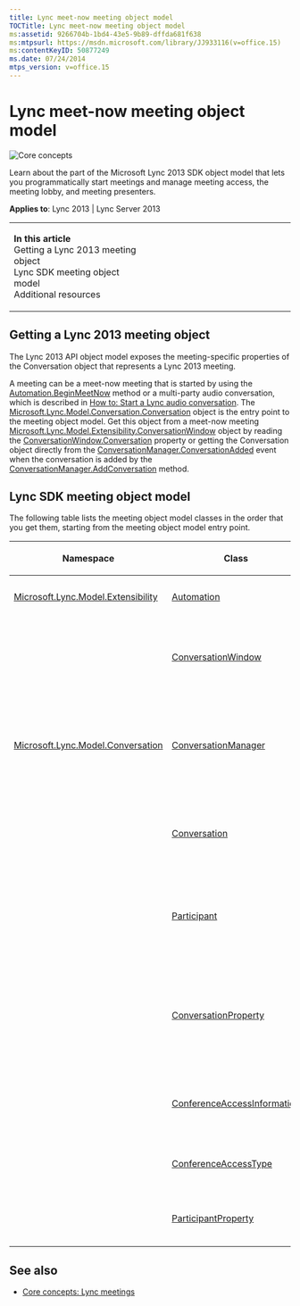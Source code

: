 ```yaml
---
title: Lync meet-now meeting object model
TOCTitle: Lync meet-now meeting object model
ms:assetid: 9266704b-1bd4-43e5-9b89-dffda681f638
ms:mtpsurl: https://msdn.microsoft.com/library/JJ933116(v=office.15)
ms:contentKeyID: 50877249
ms.date: 07/24/2014
mtps_version: v=office.15
---
```


# Lync meet-now meeting object model

![Core concepts](images/JJ933133.mod_icon_CoreConcepts_long(Office.15).png "Core concepts")

Learn about the part of the Microsoft Lync 2013 SDK object model that lets you programmatically start meetings and manage meeting access, the meeting lobby, and meeting presenters.



**Applies to**: Lync 2013 | Lync Server 2013

<table>
<colgroup>
<col style="width: 50%" />
<col style="width: 50%" />
</colgroup>
<tbody>
<tr class="odd">
<td><p><strong>In this article</strong><br />
Getting a Lync 2013 meeting object<br />
Lync SDK meeting object model<br />
Additional resources</p></td>
<td><p></p></td>
</tr>
</tbody>
</table>

## Getting a Lync 2013 meeting object

The Lync 2013 API object model exposes the meeting-specific properties of the Conversation object that represents a Lync 2013 meeting.

A meeting can be a meet-now meeting that is started by using the [Automation.BeginMeetNow](https://msdn.microsoft.com/library/jj277161\(v=office.15\)) method or a multi-party audio conversation, which is described in [How to: Start a Lync audio conversation](how-to-start-a-lync-audio-conversation.md). The [Microsoft.Lync.Model.Conversation.Conversation](https://msdn.microsoft.com/library/jj276988\(v=office.15\)) object is the entry point to the meeting object model. Get this object from a meet-now meeting [Microsoft.Lync.Model.Extensibility.ConversationWindow](https://msdn.microsoft.com/library/jj293606\(v=office.15\)) object by reading the [ConversationWindow.Conversation](https://msdn.microsoft.com/library/jj275546\(v=office.15\)) property or getting the Conversation object directly from the [ConversationManager.ConversationAdded](https://msdn.microsoft.com/library/jj266470\(v=office.15\)) event when the conversation is added by the [ConversationManager.AddConversation](https://msdn.microsoft.com/library/jj276176\(v=office.15\)) method.

## Lync SDK meeting object model

The following table lists the meeting object model classes in the order that you get them, starting from the meeting object model entry point.

<table>
<colgroup>
<col style="width: 33%" />
<col style="width: 33%" />
<col style="width: 33%" />
</colgroup>
<thead>
<tr class="header">
<th><p>Namespace</p></th>
<th><p>Class</p></th>
<th><p>Purpose</p></th>
</tr>
</thead>
<tbody>
<tr class="odd">
<td><p><a href="https://msdn.microsoft.com/library/jj278382(v=office.15)">Microsoft.Lync.Model.Extensibility</a></p></td>
<td><p><a href="https://msdn.microsoft.com/library/jj293816(v=office.15)">Automation</a></p></td>
<td><p>Exposes the <a href="https://msdn.microsoft.com/library/jj277161(v=office.15)">BeginMeetNow</a> method.</p></td>
</tr>
<tr class="even">
<td><p></p></td>
<td><p><a href="https://msdn.microsoft.com/library/jj293606(v=office.15)">ConversationWindow</a></p></td>
<td><p>Encapsulates a meeting Lync 2013 conversation window and gives programmatic access to the window and underlying meeting <a href="https://msdn.microsoft.com/library/jj276988(v=office.15)">Conversation</a> object.</p></td>
</tr>
<tr class="odd">
<td><p><a href="https://msdn.microsoft.com/library/jj276168(v=office.15)">Microsoft.Lync.Model.Conversation</a></p></td>
<td><p><a href="https://msdn.microsoft.com/library/jj266018(v=office.15)">ConversationManager</a></p></td>
<td><p>The factory object used to create a new multi-party audio conference programmatically. Use this factory when in UI suppression mode and you are creating a complete meeting UI in your application.</p></td>
</tr>
<tr class="even">
<td><p></p></td>
<td><p><a href="https://msdn.microsoft.com/library/jj276988(v=office.15)">Conversation</a></p></td>
<td><p>Encapsulates the meeting and exposes methods, properties, and events that you use to manage the meeting programmatically.</p></td>
</tr>
<tr class="odd">
<td><p></p></td>
<td><p><a href="https://msdn.microsoft.com/library/jj267311(v=office.15)">Participant</a></p></td>
<td><p>Encapsulates a meeting attendee. Use this object to mute and unmute a participant, pin or lock participant video, promote or demote, or offer shared resource control.</p></td>
</tr>
<tr class="even">
<td><p></p></td>
<td><p><a href="https://msdn.microsoft.com/library/jj266982(v=office.15)">ConversationProperty</a></p></td>
<td><p>Enumerates the meeting properties that you can read or write to. The ConferenceAccessInformation enumerator is used to return the <strong>ConferenceAccessInformation</strong> object.</p></td>
</tr>
<tr class="odd">
<td><p></p></td>
<td><p><a href="https://msdn.microsoft.com/library/jj266047(v=office.15)">ConferenceAccessInformation</a></p></td>
<td><p>Encapsulates the meeting access key that you send to users who will &quot;dial in&quot; to an audio conference meeting.</p></td>
</tr>
<tr class="even">
<td><p></p></td>
<td><p><a href="https://msdn.microsoft.com/library/jj294117(v=office.15)">ConferenceAccessType</a></p></td>
<td><p>Enumerates the conference access rules that you can set on a meeting.</p></td>
</tr>
<tr class="odd">
<td><p></p></td>
<td><p><a href="https://msdn.microsoft.com/library/jj277580(v=office.15)">ParticipantProperty</a></p></td>
<td><p>Enumerates the properties that you can read or write for a meeting participant.</p></td>
</tr>
</tbody>
</table>

## See also

  - [Core concepts: Lync meetings](core-concepts-lync-meetings.md)

